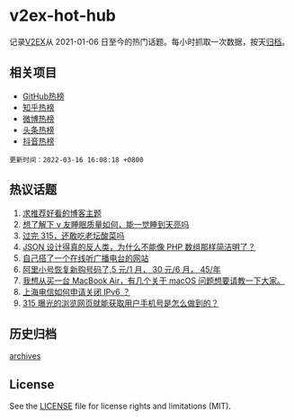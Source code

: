 # v2ex-hot-hub

 记录[V2EX](https://www.v2ex.com/)从 2021-01-06 日至今的热门话题。每小时抓取一次数据，按天[归档](archives)。
 
 ## 相关项目

- [GitHub热榜](https://github.com/snaildev/github-hot-hub)
- [知乎热榜](https://github.com/snaildev/zhihu-hot-hub)
- [微博热榜](https://github.com/snaildev/weibo-hot-hub)
- [头条热榜](https://github.com/snaildev/toutiao-hot-hub)
- [抖音热榜](https://github.com/snaildev/douyin-hot-hub)


 `更新时间：2022-03-16 16:08:18 +0800`

## 热议话题

1. [求推荐好看的博客主题](https://www.v2ex.com/t/840591)
1. [想了解下 v 友睡眠质量如何，能一觉睡到天亮吗](https://www.v2ex.com/t/840652)
1. [过完 315，还敢吃老坛酸菜吗](https://www.v2ex.com/t/840697)
1. [JSON 设计得真的反人类，为什么不能像 PHP 数组那样简洁明了？](https://www.v2ex.com/t/840707)
1. [自己搭了一个在线听广播电台的网站](https://www.v2ex.com/t/840594)
1. [阿里小号恢复新购号码了,5 元/1 月， 30 元/6 月， 45/年](https://www.v2ex.com/t/840722)
1. [我想从买一台 MacBook Air，有几个关于 macOS 问题想要请教一下大家。](https://www.v2ex.com/t/840648)
1. [上海电信如何申请关闭 IPv6 ？](https://www.v2ex.com/t/840577)
1. [315 曝光的浏览网页就能获取用户手机号是怎么做到的？](https://www.v2ex.com/t/840643)

## 历史归档

[archives](archives)

## License

See the [LICENSE](LICENSE) file for license rights and limitations (MIT).
